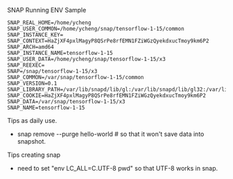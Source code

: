 SNAP Running ENV Sample
```SNAP_REVISION=x3
SNAP_REAL_HOME=/home/ycheng
SNAP_USER_COMMON=/home/ycheng/snap/tensorflow-1-15/common
SNAP_INSTANCE_KEY=
SNAP_CONTEXT=HaZjXF4pxlMagyP8QSrPe8rfEMN1FZiWGzQyekdxucTmoy9km6P2
SNAP_ARCH=amd64
SNAP_INSTANCE_NAME=tensorflow-1-15
SNAP_USER_DATA=/home/ycheng/snap/tensorflow-1-15/x3
SNAP_REEXEC=
SNAP=/snap/tensorflow-1-15/x3
SNAP_COMMON=/var/snap/tensorflow-1-15/common
SNAP_VERSION=0.1
SNAP_LIBRARY_PATH=/var/lib/snapd/lib/gl:/var/lib/snapd/lib/gl32:/var/lib/snapd/void
SNAP_COOKIE=HaZjXF4pxlMagyP8QSrPe8rfEMN1FZiWGzQyekdxucTmoy9km6P2
SNAP_DATA=/var/snap/tensorflow-1-15/x3
SNAP_NAME=tensorflow-1-15
```

Tips as daily use.
* snap remove --purge hello-world # so that it won't save data into snapshot.

Tips creating snap
* need to set "env LC_ALL=C.UTF-8 pwd" so that UTF-8 works in snap.
